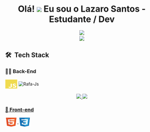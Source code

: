 <h1 align="center">Olá! <img src="https://raw.githubusercontent.com/kaueMarques/kaueMarques/master/hi.gif" width="30px"> Eu sou o Lazaro Santos - Estudante / Dev </h1>
<div align="center">
  <img src="https://c.tenor.com/3bTxZ4HdrysAAAAC/pixels-neon.gif" height="350em"/>
  </div>
  <div align="center">
   <a href="https://www.linkedin.com/in/lazaro-santos-16926911b/" target="_blank"><img src="https://img.shields.io/badge/-LinkedIn-%230077B5?style=for-the-badge&logo=linkedin&logoColor=white" target="_blank"/></a>
  </div>
  

  <h2>🛠 &nbsp;Tech Stack</h2>
  <div align="left">
  <h3>👩‍💻 Back-End</h3>
  <div style="display: inline_block">
  <img align="center" alt="Rafa-Js" height="30" width="40" src="https://raw.githubusercontent.com/devicons/devicon/master/icons/javascript/javascript-plain.svg"/>
  <img align="center" alt="Rafa-Js" height="30" width="50" src="https://logodownload.org/wp-content/uploads/2016/10/php-logo.png"/>
  </div>
  <br>
  <div align="center">
  <a href="https://github.com/rafaballerini">
  <img height="180em" src="https://github-readme-stats.vercel.app/api?username=oLazaroCS&show_icons=true&theme=dracula&include_all_commits=true&count_private=true"/>
  <img height="180em" src="https://github-readme-stats.vercel.app/api/top-langs/?username=oLazaroCS&layout=compact&langs_count=7&theme=dracula"/>
</div>
  <div align="left">
    <h3>🎨 Front-end</h3>
  <img align="center" alt="Rafa-HTML" height="30" width="40" src="https://raw.githubusercontent.com/devicons/devicon/master/icons/html5/html5-original.svg">
  <img align="center" alt="Rafa-CSS" height="30" width="40" src="https://raw.githubusercontent.com/devicons/devicon/master/icons/css3/css3-original.svg">
    
  </div>
